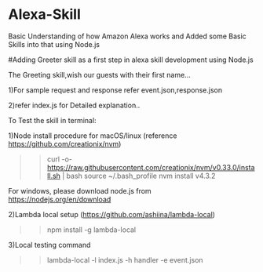 # Alexa-Skill
Basic Understanding of how Amazon Alexa works and Added some Basic  Skills into that using Node.js


#Adding Greeter skill as a first step in alexa skill development using Node.js

The Greeting skill,wish our guests with their first name...

1)For sample request and response refer event.json,response.json

2)refer index.js for Detailed explanation..

To Test the skill in terminal:

1)Node install procedure for macOS/linux (reference https://github.com/creationix/nvm)
  >> curl -o- https://raw.githubusercontent.com/creationix/nvm/v0.33.0/install.sh | bash
  >> source ~/.bash_profile
  >> nvm install v4.3.2

  For windows, please download node.js from https://nodejs.org/en/download

2)Lambda local setup (https://github.com/ashiina/lambda-local)
  >> npm install -g lambda-local

3)Local testing command
   >> lambda-local -l index.js -h handler -e event.json




